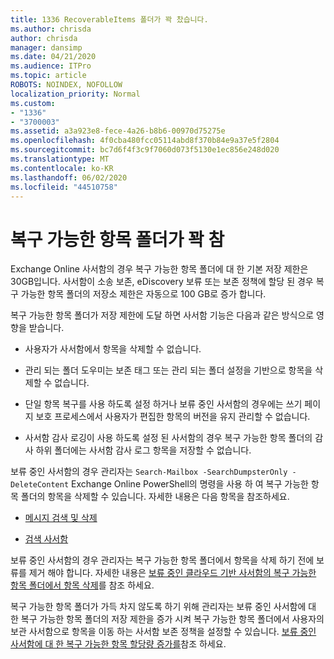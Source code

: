 ```yaml
---
title: 1336 RecoverableItems 폴더가 꽉 찼습니다.
ms.author: chrisda
author: chrisda
manager: dansimp
ms.date: 04/21/2020
ms.audience: ITPro
ms.topic: article
ROBOTS: NOINDEX, NOFOLLOW
localization_priority: Normal
ms.custom:
- "1336"
- "3700003"
ms.assetid: a3a923e8-fece-4a26-b8b6-00970d75275e
ms.openlocfilehash: 4f0cba480fcc05114abd8f370b84e9a37e5f2804
ms.sourcegitcommit: bc7d6f4f3c9f7060d073f5130e1ec856e248d020
ms.translationtype: MT
ms.contentlocale: ko-KR
ms.lasthandoff: 06/02/2020
ms.locfileid: "44510758"
---
```

# <a name="the-recoverable-items-folder-is-full"></a>복구 가능한 항목 폴더가 꽉 참

Exchange Online 사서함의 경우 복구 가능한 항목 폴더에 대 한 기본 저장 제한은 30GB입니다. 사서함이 소송 보존, eDiscovery 보류 또는 보존 정책에 할당 된 경우 복구 가능한 항목 폴더의 저장소 제한은 자동으로 100 GB로 증가 합니다.

복구 가능한 항목 폴더가 저장 제한에 도달 하면 사서함 기능은 다음과 같은 방식으로 영향을 받습니다.

- 사용자가 사서함에서 항목을 삭제할 수 없습니다.

- 관리 되는 폴더 도우미는 보존 태그 또는 관리 되는 폴더 설정을 기반으로 항목을 삭제할 수 없습니다.

- 단일 항목 복구를 사용 하도록 설정 하거나 보류 중인 사서함의 경우에는 쓰기 페이지 보호 프로세스에서 사용자가 편집한 항목의 버전을 유지 관리할 수 없습니다.

- 사서함 감사 로깅이 사용 하도록 설정 된 사서함의 경우 복구 가능한 항목 폴더의 감사 하위 폴더에는 사서함 감사 로그 항목을 저장할 수 없습니다.

보류 중인 사서함의 경우 관리자는 `Search-Mailbox -SearchDumpsterOnly -DeleteContent` Exchange Online PowerShell의 명령을 사용 하 여 복구 가능한 항목 폴더의 항목을 삭제할 수 있습니다. 자세한 내용은 다음 항목을 참조하세요.

- [메시지 검색 및 삭제](https://docs.microsoft.com/microsoft-365/compliance/search-for-and-delete-messagesadmin-help)

- [검색 사서함](https://docs.microsoft.com/powershell/module/exchange/mailboxes/Search-Mailbox)

보류 중인 사서함의 경우 관리자는 복구 가능한 항목 폴더에서 항목을 삭제 하기 전에 보류를 제거 해야 합니다. 자세한 내용은 [보류 중인 클라우드 기반 사서함의 복구 가능한 항목 폴더에서 항목 삭제](https://docs.microsoft.com/microsoft-365/compliance/delete-items-in-the-recoverable-items-folder-of-mailboxes-on-hold)를 참조 하세요.

복구 가능한 항목 폴더가 가득 차지 않도록 하기 위해 관리자는 보류 중인 사서함에 대 한 복구 가능한 항목 폴더의 저장 제한을 증가 시켜 복구 가능한 항목 폴더에서 사용자의 보관 사서함으로 항목을 이동 하는 사서함 보존 정책을 설정할 수 있습니다. [보류 중인 사서함에 대 한 복구 가능한 항목 할당량 증가를](https://docs.microsoft.com/microsoft-365/compliance/increase-the-recoverable-quota-for-mailboxes-on-hold)참조 하세요.
